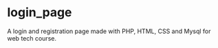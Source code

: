 # login_page 
A login and registration page made with PHP, HTML, CSS and Mysql for web tech course.
